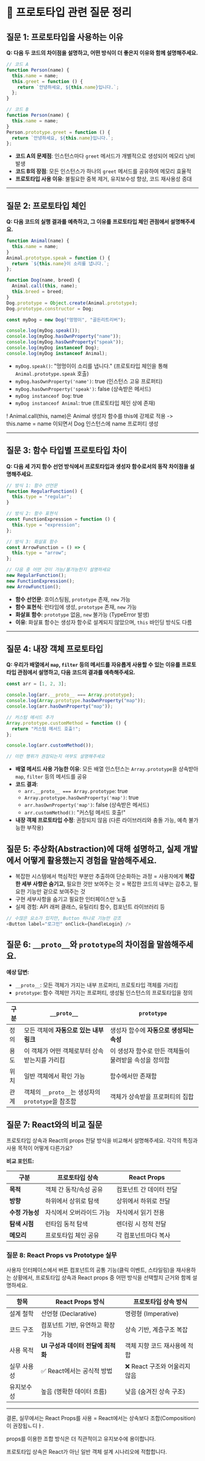 <!-- @format -->

# 🔎 프로토타입 관련 질문 정리

## 질문 1: 프로토타입을 사용하는 이유

**Q: 다음 두 코드의 차이점을 설명하고, 어떤 방식이 더 좋은지 이유와 함께 설명해주세요.**

```javascript
// 코드 A
function Person(name) {
  this.name = name;
  this.greet = function () {
    return `안녕하세요, ${this.name}입니다.`;
  };
}

// 코드 B
function Person(name) {
  this.name = name;
}
Person.prototype.greet = function () {
  return `안녕하세요, ${this.name}입니다.`;
};
```

- **코드 A의 문제점**: 인스턴스마다 `greet` 메서드가 개별적으로 생성되어 메모리 낭비 발생
- **코드 B의 장점**: 모든 인스턴스가 하나의 `greet` 메서드를 공유하여 메모리 효율적
- **프로토타입 사용 이유**: 불필요한 중복 제거, 유지보수성 향상, 코드 재사용성 증대

---

## 질문 2: 프로토타입 체인

**Q: 다음 코드의 실행 결과를 예측하고, 그 이유를 프로토타입 체인 관점에서 설명해주세요.**

```javascript
function Animal(name) {
  this.name = name;
}
Animal.prototype.speak = function () {
  return `${this.name}이 소리를 냅니다.`;
};

function Dog(name, breed) {
  Animal.call(this, name);
  this.breed = breed;
}
Dog.prototype = Object.create(Animal.prototype);
Dog.prototype.constructor = Dog;

const myDog = new Dog("멍멍이", "골든리트리버");

console.log(myDog.speak());
console.log(myDog.hasOwnProperty("name"));
console.log(myDog.hasOwnProperty("speak"));
console.log(myDog instanceof Dog);
console.log(myDog instanceof Animal);
```

- `myDog.speak()`: "멍멍이이 소리를 냅니다." (프로토타입 체인을 통해 `Animal.prototype.speak` 호출)
- `myDog.hasOwnProperty('name')`: true (인스턴스 고유 프로퍼티)
- `myDog.hasOwnProperty('speak')`: false (상속받은 메서드)
- `myDog instanceof Dog`: true
- `myDog instanceof Animal`: true (프로토타입 체인 상에 존재)

! Animal.call(this, name)은 Animal 생성자 함수를 this에 강제로 적용
-> this.name = name 이되면서 Dog 인스턴스에 name 프로퍼티 생성

---

## 질문 3: 함수 타입별 프로토타입 차이

**Q: 다음 세 가지 함수 선언 방식에서 프로토타입과 생성자 함수로서의 동작 차이점을 설명해주세요.**

```javascript
// 방식 1: 함수 선언문
function RegularFunction() {
  this.type = "regular";
}

// 방식 2: 함수 표현식
const FunctionExpression = function () {
  this.type = "expression";
};

// 방식 3: 화살표 함수
const ArrowFunction = () => {
  this.type = "arrow";
};

// 다음 중 어떤 것이 가능/불가능한지 설명하세요
new RegularFunction();
new FunctionExpression();
new ArrowFunction();
```

- **함수 선언문**: 호이스팅됨, `prototype` 존재, `new` 가능
- **함수 표현식**: 런타임에 생성, `prototype` 존재, `new` 가능
- **화살표 함수**: `prototype` 없음, `new` 불가능 (TypeError 발생)
- **이유**: 화살표 함수는 생성자 함수로 설계되지 않았으며, `this` 바인딩 방식도 다름

---

## 질문 4: 내장 객체 프로토타입

**Q: 우리가 배열에서 `map`, `filter` 등의 메서드를 자유롭게 사용할 수 있는 이유를 프로토타입 관점에서 설명하고, 다음 코드의 결과를 예측해주세요.**

```javascript
const arr = [1, 2, 3];

console.log(arr.__proto__ === Array.prototype);
console.log(Array.prototype.hasOwnProperty("map"));
console.log(arr.hasOwnProperty("map"));

// 커스텀 메서드 추가
Array.prototype.customMethod = function () {
  return "커스텀 메서드 호출!";
};

console.log(arr.customMethod());

// 이런 행위가 권장되는지 여부도 설명해주세요
```

- **배열 메서드 사용 가능한 이유**: 모든 배열 인스턴스는 `Array.prototype`을 상속받아 `map`, `filter` 등의 메서드를 공유
- **코드 결과**:
  - `arr.__proto__ === Array.prototype`: true
  - `Array.prototype.hasOwnProperty('map')`: true
  - `arr.hasOwnProperty('map')`: false (상속받은 메서드)
  - `arr.customMethod()`: "커스텀 메서드 호출!"
- **내장 객체 프로토타입 수정**: 권장되지 않음 (다른 라이브러리와 충돌 가능, 예측 불가능한 부작용)

## 질문 5: 추상화(Abstraction)에 대해 설명하고, 실제 개발에서 어떻게 활용했는지 경험을 말씀해주세요.

- 복잡한 시스템에서 핵심적인 부분만 추출하여 단순화하는 과정
  = 사용자에게 **복잡한 세부 사항은 숨기고**, 필요한 것만 보여주는 것
  = 복잡한 코드의 내부는 감추고, 필요한 기능만 겉으로 보여주는 것
- 구현 세부사항을 숨기고 필요한 인터페이스만 노출
- 실제 경험: API 래퍼 클래스, 유틸리티 함수, 컴포넌트 라이브러리 등

```js
// 수많은 요소가 있지만, Button 하나로 기능만 강조
<Button label="로그인" onClick={handleLogin} />
```

## 질문 6: `__proto__`와 `prototype`의 차이점을 말씀해주세요.

**예상 답변:**

- `__proto__`: 모든 객체가 가지는 내부 프로퍼티, 프로토타입 객체를 가리킴
- `prototype`: 함수 객체만 가지는 프로퍼티, 생성될 인스턴스의 프로토타입을 정의

| 구분 | `__proto__`                                        | `prototype`                                           |
| ---- | -------------------------------------------------- | ----------------------------------------------------- |
| 정의 | 모든 객체에 **자동으로 있는 내부 링크**            | 생성자 함수에 **자동으로 생성되는 속성**              |
| 용도 | 이 객체가 어떤 객체로부터 상속받는지를 가리킴      | 이 생성자 함수로 만든 객체들이 물려받을 속성을 정의함 |
| 위치 | 일반 객체에서 확인 가능                            | 함수에서만 존재함                                     |
| 관계 | 객체의 `__proto__`는 생성자의 `prototype`을 참조함 | 객체가 상속받을 프로퍼티의 집합                       |

## 질문 7: React와의 비교 질문

프로토타입 상속과 React의 props 전달 방식을 비교해서 설명해주세요. 각각의 특징과 사용 목적이 어떻게 다른가요?

**비교 포인트:**

| 구분            | 프로토타입 상속          | React Props             |
| --------------- | ------------------------ | ----------------------- |
| **목적**        | 객체 간 동작/속성 공유   | 컴포넌트 간 데이터 전달 |
| **방향**        | 하위에서 상위로 탐색     | 상위에서 하위로 전달    |
| **수정 가능성** | 자식에서 오버라이드 가능 | 자식에서 읽기 전용      |
| **탐색 시점**   | 런타임 동적 탐색         | 렌더링 시 정적 전달     |
| **메모리**      | 프로토타입 체인 공유     | 각 컴포넌트마다 복사    |

### 질문 8: React Props vs Prototype 실무

사용자 인터페이스에서 버튼 컴포넌트의 공통 기능(클릭 이벤트, 스타일링)을 재사용하는 상황에서, 프로토타입 상속과 React props 중 어떤 방식을 선택할지 근거와 함께 설명하세요.

| 항목        | React Props 방식                   | 프로토타입 상속 방식          |
| ----------- | ---------------------------------- | ----------------------------- |
| 설계 철학   | 선언형 (Declarative)               | 명령형 (Imperative)           |
| 코드 구조   | 컴포넌트 기반, 유연하고 확장 가능  | 상속 기반, 계층구조 복잡      |
| 사용 목적   | **UI 구성과 데이터 전달에 최적화** | 객체 지향 코드 재사용에 적합  |
| 실무 사용성 | ✅ React에서는 공식적 방법         | ❌ React 구조와 어울리지 않음 |
| 유지보수성  | 높음 (명확한 데이터 흐름)          | 낮음 (숨겨진 상속 구조)       |

---

결론,
실무에서는 React Props를 사용 = React에서는 상속보다 조합(Composition) 이 권장됩ㄴ디ㅏ.

props를 이용한 조합 방식은 더 직관적이고 유지보수에 용이합니다.

프로토타입 상속은 React가 아닌 일반 객체 설계 시나리오에 적합합니다.
